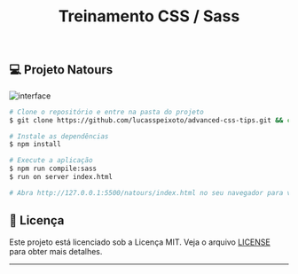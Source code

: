 <h1 align="center">
   Treinamento CSS / Sass
</h1>

<br>

## 💻 Projeto Natours

![interface](natours/assets/natours.gif "Layout")

```bash
# Clone o repositório e entre na pasta do projeto
$ git clone https://github.com/lucasspeixoto/advanced-css-tips.git && cd advanced-css-tips && cd natours

# Instale as dependências
$ npm install

# Execute a aplicação
$ npm run compile:sass
$ run on server index.html

# Abra http://127.0.0.1:5500/natours/index.html no seu navegador para ver a aplicação rodando!
```

## 📝 Licença

Este projeto está licenciado sob a Licença MIT. Veja o arquivo [LICENSE](LICENSE) para obter mais detalhes.

---
